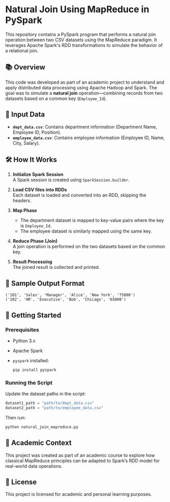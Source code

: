 # Natural Join Using MapReduce in PySpark

This repository contains a PySpark program that performs a natural join operation between two CSV datasets using the MapReduce paradigm. It leverages Apache Spark's RDD transformations to simulate the behavior of a relational join.

## 📚 Overview

This code was developed as part of an academic project to understand and apply distributed data processing using Apache Hadoop and Spark. The goal was to simulate a **natural join** operation—combining records from two datasets based on a common key (`Employee_Id`).

## 📂 Input Data

- **`dept_data.csv`**: Contains department information (Department Name, Employee ID, Position).
- **`employee_data.csv`**: Contains employee information (Employee ID, Name, City, Salary).  

## 🛠️ How It Works

1. **Initialize Spark Session**  
   A Spark session is created using `SparkSession.builder`.

2. **Load CSV files into RDDs**  
   Each dataset is loaded and converted into an RDD, skipping the headers.

3. **Map Phase**  
   - The department dataset is mapped to key-value pairs where the key is `Employee_Id`.
   - The employee dataset is similarly mapped using the same key.

4. **Reduce Phase (Join)**  
   A join operation is performed on the two datasets based on the common key.

5. **Result Processing**  
   The joined result is collected and printed.

## 🧪 Sample Output Format

```text
('101', 'Sales', 'Manager', 'Alice', 'New York', '75000')
('102', 'HR', 'Executive', 'Bob', 'Chicago', '65000')
````

## 🚀 Getting Started

### Prerequisites

* Python 3.x
* Apache Spark
* `pyspark` installed:

  ```
  pip install pyspark
  ```

### Running the Script

Update the dataset paths in the script:

```python
dataset1_path = "path/to/dept_data.csv"
dataset2_path = "path/to/employee_data.csv"
```

Then run:

```bash
python natural_join_mapreduce.py
```

## 📖 Academic Context

This project was created as part of an academic course to explore how classical MapReduce principles can be adapted to Spark’s RDD model for real-world data operations.

## 📄 License

This project is licensed for academic and personal learning purposes.

